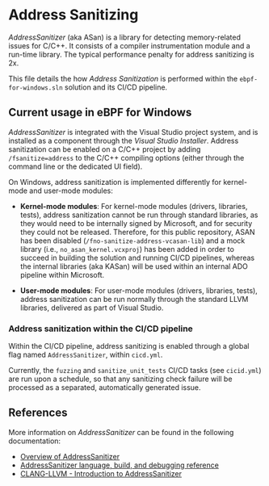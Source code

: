 # Address Sanitizing

*AddressSanitizer* (aka ASan) is a library for detecting memory-related issues for C/C++. It consists of a compiler instrumentation module and a run-time library. The typical performance penalty for address sanitizing is 2x.

This file details the how *Address Sanitization* is performed within the  `ebpf-for-windows.sln` solution and its CI/CD pipeline.


## Current usage in eBPF for Windows

*AddressSanitizer* is integrated with the Visual Studio project system, and is installed as a component through the *Visual Studio Installer*. Address sanitization can be enabled on a C/C++ project by adding `/fsanitize=address` to the C/C++ compiling options (either through the command line or the dedicated UI field).

On Windows, address sanitization is implemented differently for kernel-mode and user-mode modules:

- **Kernel-mode modules**: For kernel-mode modules (drivers, libraries, tests), address sanitization cannot be run through standard libraries, as they would need to be internally signed by Microsoft, and for security they could not be released.
Therefore, for this public repository, ASAN has been disabled (`/fno-sanitize-address-vcasan-lib`) and a mock library (i.e., `no_asan_kernel.vcxproj`) has been added in order to succeed in building the solution and running CI/CD pipelines, whereas the internal libraries (aka KASan) will be used within an internal ADO pipeline within Microsoft.

- **User-mode modules**: For user-mode modules (drivers, libraries, tests), address sanitization can be run normally through the standard LLVM libraries, delivered as part of Visual Studio.

### Address sanitization within the CI/CD pipeline

Within the CI/CD pipeline, address sanitizing is enabled through a global flag named `AddressSanitizer`, within `cicd.yml`.

Currently, the `fuzzing` and `sanitize_unit_tests` CI/CD tasks (see `cicid.yml`) are run upon a schedule, so that any sanitizing check failure will be processed as a separated, automatically generated issue.

## References

More information on *AddressSanitizer* can be found in the following documentation:

- [Overview of AddressSanitizer](https://learn.microsoft.com/cpp/sanitizers/asan?view=msvc-160)
- [AddressSanitizer language, build, and debugging reference](https://learn.microsoft.com/cpp/sanitizers/asan-building?view=msvc-160)
- [CLANG-LLVM - Introduction to AddressSanitizer](https://clang.llvm.org/docs/AddressSanitizer.html)